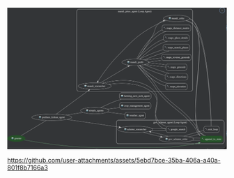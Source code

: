 ![Workflow_agent.gif](Workflow_agent.gif)



https://github.com/user-attachments/assets/5ebd7bce-35ba-406a-a40a-801f8b7166a3

